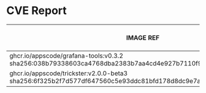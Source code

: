 # CVE Report
|                                                     IMAGE REF                                                      |      OS       | CRITICAL<BR>(OS, OTHER) | HIGH<BR>(OS, OTHER) | MEDIUM<BR>(OS, OTHER) | LOW<BR>(OS, OTHER) | UNKNOWN<BR>(OS, OTHER) |
|--------------------------------------------------------------------------------------------------------------------|---------------|-------------------------|---------------------|-----------------------|--------------------|------------------------|
| ghcr.io/appscode/grafana-tools:v0.3.2<br>sha256:038b79338603ca4768dba2383b7aa4cd4e927b7110f9bfb31b67ee758df7d288   | debian 12.9   | 0, 0                    | 0, 0                | 0, 0                  | 0, 0               | 0, 1                   |
| ghcr.io/appscode/trickster:v2.0.0-beta3<br>sha256:6f325b2f7d577df647560c5e93ddc81bfd178d8dc9e7a3e7729b0299b6e2e3e2 | alpine 3.21.0 | 0, 0                    | **2**, 1            | 2, 5                  | 0, 0               | 2, 1                   |
